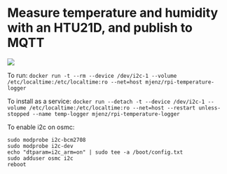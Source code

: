 # Measure temperature and humidity with an HTU21D, and publish to MQTT

[![](https://images.microbadger.com/badges/image/mjenz/rpi-temperature-logger.svg)](https://microbadger.com/images/mjenz/rpi-temperature-logger "Get your own image badge on microbadger.com")

To run:
```docker run -t --rm --device /dev/i2c-1 --volume /etc/localtime:/etc/localtime:ro --net=host mjenz/rpi-temperature-logger```

To install as a service:
```docker run --detach -t --device /dev/i2c-1 --volume /etc/localtime:/etc/localtime:ro --net=host --restart unless-stopped --name temp-logger mjenz/rpi-temperature-logger```

To enable i2c on osmc:
```
sudo modprobe i2c-bcm2708
sudo modprobe i2c-dev
echo "dtparam=i2c_arm=on" | sudo tee -a /boot/config.txt
sudo adduser osmc i2c
reboot
```
